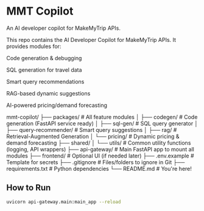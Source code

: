 # MMT Copilot

An AI developer copilot for MakeMyTrip APIs.

This repo contains the AI Developer Copilot for MakeMyTrip APIs. It provides modules for:

Code generation & debugging

SQL generation for travel data

Smart query recommendations

RAG-based dynamic suggestions

AI-powered pricing/demand forecasting

mmt-copilot/
├── packages/                  # All feature modules
│   ├── codegen/              # Code generation (FastAPI service ready)
│   ├── sql-gen/              # SQL query generator
│   ├── query-recommender/    # Smart query suggestions
│   ├── rag/                  # Retrieval-Augmented Generation
│   └── pricing/              # Dynamic pricing & demand forecasting
├── shared/
│   └── utils/                # Common utility functions (logging, API wrappers)
├── api-gateway/              # Main FastAPI app to mount all modules
├── frontend/                 # Optional UI (if needed later)
├── .env.example              # Template for secrets
├── .gitignore                # Files/folders to ignore in Git
├── requirements.txt          # Python dependencies
└── README.md                 # You're here!


## How to Run

```bash
uvicorn api-gateway.main:main_app --reload
```
